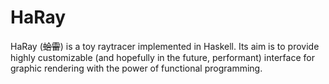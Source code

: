 # HaRay

HaRay (~~蛤雷~~) is a toy raytracer implemented in Haskell. Its aim is to provide highly customizable (and hopefully in the future, performant) interface for graphic rendering with the power of functional programming.